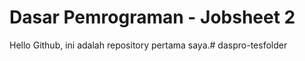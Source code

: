 # Dasar Pemrograman - Jobsheet 2

Hello Github, ini adalah repository pertama saya.# daspro-tesfolder
